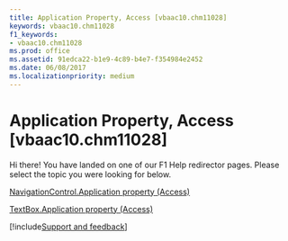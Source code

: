 ```yaml
---
title: Application Property, Access [vbaac10.chm11028]
keywords: vbaac10.chm11028
f1_keywords:
- vbaac10.chm11028
ms.prod: office
ms.assetid: 91edca22-b1e9-4c89-b4e7-f354984e2452
ms.date: 06/08/2017
ms.localizationpriority: medium
---
```



# Application Property, Access [vbaac10.chm11028]

Hi there! You have landed on one of our F1 Help redirector pages. Please select the topic you were looking for below.

[NavigationControl.Application property (Access)](https://msdn.microsoft.com/library/b980f9dd-1d8e-8296-8e4a-17051b5fcd4e%28Office.15%29.aspx)

[TextBox.Application property (Access)](https://msdn.microsoft.com/library/84a7ea86-f31c-775d-2383-5ac8751dd0f1%28Office.15%29.aspx)

[!include[Support and feedback](~/includes/feedback-boilerplate.md)]